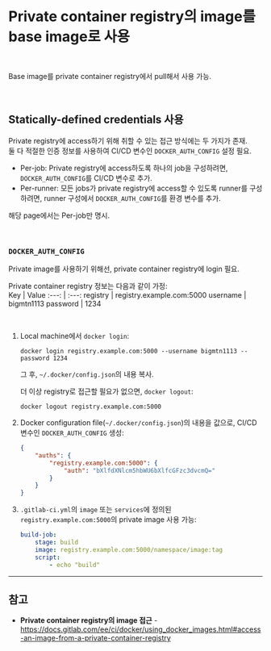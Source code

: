 # Private container registry의 image를 base image로 사용

<br>

Base image를 private container registry에서 pull해서 사용 가능.

<br>

## Statically-defined credentials 사용
Private registry에 access하기 위해 취할 수 있는 접근 방식에는 두 가지가 존재.  
둘 다 적절한 인증 정보를 사용하여 CI/CD 변수인 `DOCKER_AUTH_CONFIG` 설정 필요.

- Per-job: Private registry에 access하도록 하나의 job을 구성하려면, `DOCKER_AUTH_CONFIG`를 CI/CD 변수로 추가.
- Per-runner: 모든 jobs가 private registry에 access할 수 있도록 runner를 구성하려면, runner 구성에서 `DOCKER_AUTH_CONFIG`를 환경 변수를 추가.

해당 page에서는 Per-job만 명시.

<br>

### `DOCKER_AUTH_CONFIG`
Private image를 사용하기 위해선, private container registry에 login 필요.

Private container registry 정보는 다음과 같이 가정:  
Key | Value
:---: | :---:
registry | registry.example.com:5000
username | bigmtn1113
password | 1234

<br>

1. Local machine에서 `docker login`:

   ```
   docker login registry.example.com:5000 --username bigmtn1113 --password 1234
   ```

   그 후, `~/.docker/config.json`의 내용 복사.

   더 이상 registry로 접근할 필요가 없으면, `docker logout`:

   ```
   docker logout registry.example.com:5000
   ```

2. Docker configuration file(`~/.docker/config.json`)의 내용을 값으로, CI/CD 변수인 `DOCKER_AUTH_CONFIG` 생성:

   ```json
   {
       "auths": {
           "registry.example.com:5000": {
               "auth": "bXlfdXNlcm5hbWU6bXlfcGFzc3dvcmQ="
           }
       }
   }
   ```

3. `.gitlab-ci.yml`의 `image` 또는 `services`에 정의된 `registry.example.com:5000`의 private image 사용 가능:

   ```yml
   build-job:
       stage: build
       image: registry.example.com:5000/namespace/image:tag
       script:
           - echo "build"
   ```

<hr>

## 참고
- **Private container registry의 image 접근** - https://docs.gitlab.com/ee/ci/docker/using_docker_images.html#access-an-image-from-a-private-container-registry
